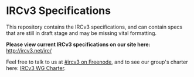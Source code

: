 # IRCv3 Specifications

This repository contains the IRCv3 specifications, and can contain specs that are still in draft stage and may be missing vital formatting.

**Please view current IRCv3 specifications on our site here:** http://ircv3.net/irc/

Feel free to talk to us at [#ircv3 on Freenode](https://kiwiirc.com/client/irc.freenode.net:+6697/#ircv3), and to see our group's charter here: [IRCv3 WG Charter](http://ircv3.net/charter.html).
